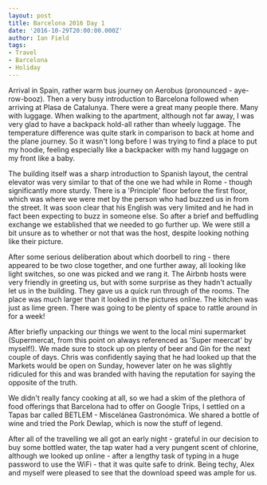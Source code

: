 ```yaml
---
layout: post
title: Barcelona 2016 Day 1
date: '2016-10-29T20:00:00.000Z'
author: Ian Field
tags:
- Travel
- Barcelona
- Holiday
---
```


Arrival in Spain, rather warm bus journey on Aerobus (pronounced - aye-row-booz). Then a very busy introduction to Barcelona followed when arriving at Plasa de Catalunya. There were a great many people there. Many with luggage. When walking to the apartment, although not far away, I was very glad to have a backpack hold-all rather than wheely luggage. The temperature difference was quite stark in comparison to back at home and the plane journey. So it wasn't long before I was trying to find a place to put my hoodie, feeling especially like a backpacker with my hand luggage on my front like a baby.

The building itself was a sharp introduction to Spanish layout, the central elevator was very similar to that of the one we had while in Rome - though significantly more sturdy. There is a 'Principle' floor before the first floor, which was where we were met by the person who had buzzed us in from the street. It was soon clear that his English was very limited and he had in fact been expecting to buzz in someone else. So after a brief and beffudling exchange we established that we needed to go further up. We were still a bit unsure as to whether or not that was the host, despite looking nothing like their picture.

After some serious deliberation about which doorbell to ring - there appeared to be two close together, and one further away, all looking like light switches, so one was picked and we rang it. The Airbnb hosts were very friendly in greeting us, but with some surprise as they hadn't actually let us in the building. They gave us a quick run through of the rooms. The place was much larger than it looked in the pictures online. The kitchen was just as lime green. There was going to be plenty of space to rattle around in for a week!

After briefly unpacking our things we went to the local mini supermarket (Supermercat, from this point on always referenced as 'Super meercat' by myself!). We made sure to stock up on plenty of beer and Gin for the next couple of days. Chris was confidently saying that he had looked up that the Markets would be open on Sunday, however later on he was slightly ridiculed for this and was branded with having the reputation for saying the opposite of the truth.

We didn't really fancy cooking at all, so we had a skim of the plethora of food offerings that Barcelona had to offer on Google Trips, I settled on a Tapas bar called BETLEM - Miscelánea Gastronómica. We shared a bottle of wine and tried the Pork Dewlap, which is now the stuff of legend.

After all of the travelling we all got an early night - grateful in our decision to buy some bottled water, the tap water had a very pungent scent of chlorine, although we looked up online - after a lengthy task of typing in a huge password to use the WiFi - that it was quite safe to drink. Being techy, Alex and myself were pleased to see that the download speed was ample for us.
